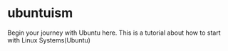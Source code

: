 # ubuntuism
Begin your journey with Ubuntu here. This is a tutorial about how to start with Linux Systems(Ubuntu) 
